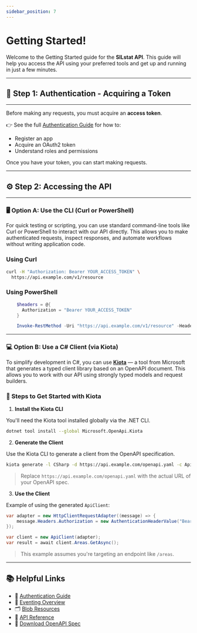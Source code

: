 ```yaml
---
sidebar_position: 7
---
```


# Getting Started!

Welcome to the Getting Started guide for the **SILstat API**. This guide will help you access the API using your preferred tools and get up and running in just a few minutes.

---

## 🔐 Step 1: Authentication - Acquiring a Token

---

Before making any requests, you must acquire an **access token**.

👉 See the full [Authentication Guide](./congratulations.md) for how to:
- Register an app
- Acquire an OAuth2 token
- Understand roles and permissions

Once you have your token, you can start making requests.

---

## ⚙️ Step 2: Accessing the API 

---

### 🖥️ Option A: Use the CLI (Curl or PowerShell)

For quick testing or scripting, you can use standard command-line tools like Curl or PowerShell to interact with our API directly. This allows you to make authenticated requests, inspect responses, and automate workflows without writing application code.

### Using Curl

```bash
curl -H "Authorization: Bearer YOUR_ACCESS_TOKEN" \
  https://api.example.com/v1/resource
```

### Using PowerShell

```powershell
    $headers = @{
      Authorization = "Bearer YOUR_ACCESS_TOKEN"
    }

    Invoke-RestMethod -Uri "https://api.example.com/v1/resource" -Headers $headers
```

---


### 💻 Option B: Use a C# Client (via Kiota)

To simplify development in C#, you can use **[Kiota](https://github.com/microsoft/kiota)** — a tool from Microsoft that generates a typed client library based on an OpenAPI document. This allows you to work with our API using strongly typed models and request builders.


### 🧾 Steps to Get Started with Kiota

1. **Install the Kiota CLI**

You'll need the Kiota tool installed globally via the .NET CLI.

```bash
dotnet tool install --global Microsoft.OpenApi.Kiota
```

2. **Generate the Client**

Use the Kiota CLI to generate a client from the OpenAPI specification.

```bash
kiota generate -l CSharp -d https://api.example.com/openapi.yaml -c ApiClient
```

> Replace `https://api.example.com/openapi.yaml` with the actual URL of your OpenAPI spec.

3. **Use the Client**

Example of using the generated `ApiClient`:

```csharp
var adapter = new HttpClientRequestAdapter((message) => {
    message.Headers.Authorization = new AuthenticationHeaderValue("Bearer", "YOUR_ACCESS_TOKEN");
});

var client = new ApiClient(adapter);
var result = await client.Areas.GetAsync();
```

> This example assumes you're targeting an endpoint like `/areas`.


---


## 📚 Helpful Links

- 🔐 [Authentication Guide](./congratulations.md)
- 🔄 [Eventing Overview](./congratulations.md)
- 🗂️ [Blob Resources](./congratulations.md)
- 📘 [API Reference](./congratulations.md)
- 📄 [Download OpenAPI Spec](https://api.example.com/openapi.yaml)
